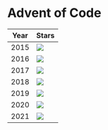 # Advent of Code 

| Year | Stars |
| ---- | ----- |
| 2015 | ![](https://img.shields.io/badge/stars%20⭐-40-yellow?2015) |
| 2016 | ![](https://img.shields.io/badge/stars%20⭐-0-yellow?2016) |
| 2017 | ![](https://img.shields.io/badge/stars%20⭐-0-yellow?2017) |
| 2018 | ![](https://img.shields.io/badge/stars%20⭐-0-yellow?2018) |
| 2019 | ![](https://img.shields.io/badge/stars%20⭐-35-yellow?2019) |
| 2020 | ![](https://img.shields.io/badge/stars%20⭐-50-yellow?2020) |
| 2021 | ![](https://img.shields.io/badge/stars%20⭐-14-yellow?2021) |
